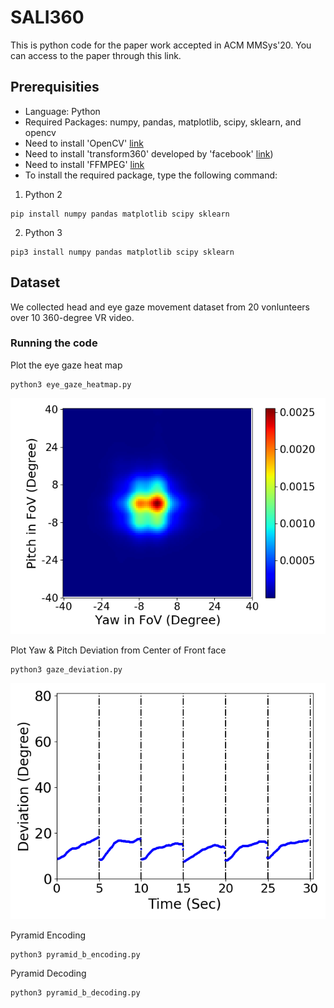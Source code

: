 # SALI360
This is python code for the paper work accepted in ACM MMSys'20. You can access to the paper through this link.

## Prerequisities
- Language: Python
- Required Packages: numpy, pandas, matplotlib, scipy, sklearn, and opencv
- Need to install 'OpenCV' [link](https://www.pyimagesearch.com/2016/10/24/ubuntu-16-04-how-to-install-opencv/)
- Need to install 'transform360' developed by 'facebook' [link](https://github.com/facebook/transform360))
- Need to install 'FFMPEG' [link](https://www.ffmpeg.org/download.html)
- To install the required package, type the following command:

1) Python 2
```
pip install numpy pandas matplotlib scipy sklearn
```
2) Python 3
```
pip3 install numpy pandas matplotlib scipy sklearn
```

## Dataset
We collected head and eye gaze movement dataset from 20 vonlunteers over 10 360-degree VR video.


### Running the code
Plot the eye gaze heat map
```
python3 eye_gaze_heatmap.py
```
![Data Filter](figure/eye_gaze_heatmap.png)

 Plot Yaw & Pitch Deviation from Center of Front face
```
python3 gaze_deviation.py
```
![Interpolation](figure/pitch_5.png)

Pyramid Encoding
```
python3 pyramid_b_encoding.py
```
Pyramid Decoding
```
python3 pyramid_b_decoding.py
```
